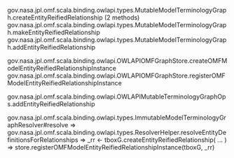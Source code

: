 gov.nasa.jpl.omf.scala.binding.owlapi.types.MutableModelTerminologyGraph.createEntityReifiedRelationship (2 methods)
gov.nasa.jpl.omf.scala.binding.owlapi.types.MutableModelTerminologyGraph.makeEntityReifiedRelationship
gov.nasa.jpl.omf.scala.binding.owlapi.types.MutableModelTerminologyGraph.addEntityReifiedRelationship

gov.nasa.jpl.omf.scala.binding.owlapi.OWLAPIOMFGraphStore.createOMFModelEntityReifiedRelationshipInstance
gov.nasa.jpl.omf.scala.binding.owlapi.OWLAPIOMFGraphStore.registerOMFModelEntityReifiedRelationshipInstance

gov.nasa.jpl.omf.scala.binding.owlapi.OWLAPIMutableTerminologyGraphOps.addEntityReifiedRelationship

gov.nasa.jpl.omf.scala.binding.owlapi.types.ImmutableModelTerminologyGraphResolver#resolve
=> gov.nasa.jpl.omf.scala.binding.owlapi.types.ResolverHelper.resolveEntityDefinitionsForRelationships
=> _rr <- tboxG.createEntityReifiedRelationship( ... )
=> store.registerOMFModelEntityReifiedRelationshipInstance(tboxG, _rr)
